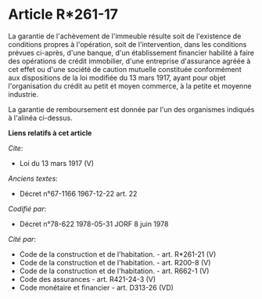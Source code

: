 # Article R*261-17

La garantie de l'achèvement de l'immeuble résulte soit de l'existence de conditions propres à l'opération, soit de
l'intervention, dans les conditions prévues ci-après, d'une banque, d'un établissement financier habilité à faire des
opérations de crédit immobilier, d'une entreprise d'assurance agréée à cet effet ou d'une société de caution mutuelle
constituée conformément aux dispositions de la loi modifiée du 13 mars 1917, ayant pour objet l'organisation du crédit au
petit et moyen commerce, à la petite et moyenne industrie. 

La garantie de remboursement est donnée par l'un des organismes indiqués à l'alinéa ci-dessus.

**Liens relatifs à cet article**

_Cite_:

  - Loi du 13 mars 1917 (V)

_Anciens textes_:

  - Décret n°67-1166 1967-12-22 art. 22

_Codifié par_:

  - Décret n°78-622 1978-05-31 JORF 8 juin 1978

_Cité par_:

  - Code de la construction et de l'habitation. - art. R*261-21 (V)
  - Code de la construction et de l'habitation. - art. R200-8 (V)
  - Code de la construction et de l'habitation. - art. R662-1 (V)
  - Code des assurances - art. R421-24-3 (V)
  - Code monétaire et financier - art. D313-26 (VD)
